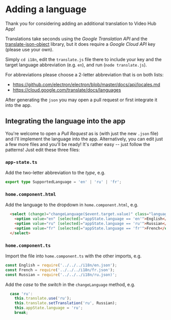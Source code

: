 # Adding a language

Thank you for considering adding an additional translation to Video Hub App!

Translations take seconds using the _Google Translation API_ and the [translate-json-object](https://github.com/KhaledMohamedP/translate-json-object) library, but it does require a _Google Cloud API_ key (please use your own).

Simply `cd i18n`, edit the `translate.js` file there to include your key and the target language abbreviation (e.g. `en`), and run (`node translate.js`).

For abbreviations please choose a 2-letter abbreviation that is on both lists:
- https://github.com/electron/electron/blob/master/docs/api/locales.md
- https://cloud.google.com/translate/docs/languages

After generating the `json` you may open a pull request or first integrate it into the app.

## Integrating the language into the app

You're welcome to open a _Pull Request_ as is (with just the new `.json` file) and I'll implement the language into the app. Alternatively, you can edit just a few more files and you'll be ready! It's rather easy -- just follow the patterns! Just edit these three files:

### `app-state.ts`

Add the two-letter abbreviation to the _type_, e.g.

```ts
export type SupportedLanguage = 'en' | 'ru' | 'fr';
```

### `home.component.html`

Add the language to the dropdown in `home.component.html`, e.g.

```html
  <select (change)="changeLanguage($event.target.value)" class="language-drop-down">
    <option value="en" [selected]="appState.language == 'en'">English</option>
    <option value="ru" [selected]="appState.language == 'ru'">Russian</option>
    <option value="fr" [selected]="appState.language == 'fr'">French</option>
  </select>
```

### `home.component.ts`

Import the file into `home.component.ts` with the other imports, e.g.

```ts
const English = require('../../../i18n/en.json');
const French = require('../../../i18n/fr.json');
const Russian = require('../../../i18n/ru.json)';
```

Add the _case_ to the _switch_ in the `changeLanguage` method, e.g.

```ts
  case 'ru':
    this.translate.use('ru');
    this.translate.setTranslation('ru', Russian);
    this.appState.language = 'ru';
    break;
```
